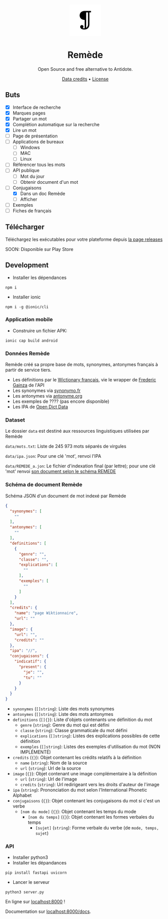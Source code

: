 <div align="center">
<br>
<br>
<img alt="Remede icon" src=".github/icon.png" height="100" width="100">

# Remède
Open Source and free alternative to Antidote.

[Data credits](#données-remède) • [License](https://github.com/camarm-dev/remede/blob/main/LICENSE)

</div>

## Buts

- [x] Interface de recherche
- [x] Marques pages
- [x] Partager un mot
- [x] Complétion automatique sur la recherche
- [x] Lire un mot
- [ ] Page de présentation
- [ ] Applications de bureaux
  -  [ ] Windows 
  -  [ ] MAC 
  -  [ ] Linux 
- [ ] Référencer tous les mots
- [ ] API publique
  - [ ] Mot du jour
  - [ ] Obtenir document d'un mot
- [ ] Conjugaisons
  - [x] Dans un doc Remède
  - [ ] Afficher
- [ ] Exemples
- [ ] Fiches de français

## Télécharger

Téléchargez les exécutables pour votre plateforme depuis [la page releases](/releases)

SOON: Disponible sur Play Store


## Development

- Installer les dépendances
```shell
npm i
```
- Installer ionic
```shell
npm i -g @ionic/cli
```

### Application mobile

- Construire un fichier APK:
```shell
ionic cap build android
```

### Données Remède
Remède créé sa propre base de mots, synonymes, antonymes français à partir de service tiers.

- Les définitions par le [Wictionary français](https://fr.wiktionary.org/wiki/Wiktionnaire:Page_d%E2%80%99accueil), vie le wrapper de [Frederic Gainza](https://api-definition.fgainza.fr/) de l'API
- Les synonymes via [synonymo.fr](https://www.synonymo.fr)
- Les antonymes via [antonyme.org](https://www.antonyme.org)
- Les exemples de ???? (pas encore disponible)
- Les IPA de [Open Dict Data](https://github.com/open-dict-data/ipa-dict)

### Dataset

Le dossier `data` est destiné aux ressources linguistiques utilisées par Remède

`data/mots.txt`: Liste de 245 973 mots séparés de virgules

`data/ipa.json`: Pour une clé 'mot', renvoi l'IPA

`data/REMEDE_a.jon`: Le fichier d'indexation final (par lettre); pour une clé 'mot' renvoi [son document selon le schéma REMEDE](#schéma-de-document-remède)

### Schéma de document Remède
Schéma JSON d'un document de mot indexé par Remède

```json
{
  "synonymes": [
    ""
  ],
  "antonymes": [
    ""
  ],
  "definitions": [
    {
      "genre": "",
      "classe": "",
      "explications": [
        ""
      ],
      "exemples": [
        ""
      ]
    }
  ],
  "credits": {
    "name": "page Wiktionnaire",
    "url": ""
  },
  "image": {
    "url": "",
    "credits": ""
  },
  "ipa": "//",
  "conjugaisons": {
    "indicatif": {
      "present": {
        "je": "",
        "tu": ""
      }
    }
  }
}
```

- `synonymes` (`[]string`): Liste des mots synonymes
- `antonymes` (`[]string`): Liste des mots antonymes
- `definitions` (`[]{}`): Liste d'objets contenants une définition du mot
  - `genre` (`string`): Genre du mot qui est défini
  - `classe` (`string`): Classe grammaticale du mot défini
  - `explications` (`[]string`): Listes des explications possibles de cette définition
  - `exemples` (`[]string`): Listes des exemples d'utilisation du mot (NON IMPLÉMENTÉ)
- `credits` (`{}`): Objet contenant les crédits relatifs à la définition
  - `name` (`string`): Nom de la source
  - `url` (`string`): Url de la source
- `image` (`{}`): Objet contenant une image complémentaire à la définition
  - `url` (`string`): Url de l'image
  - `credits` (`string`): Url redirigeant vers les droits d'auteur de l'image
- `ipa` (`string`): Prononciation du mot selon l'International Phonetic Alphabet
- `conjugaisons` (`{}`): Objet contenant les conjugaisons du mot si c'est un verbe
  - `[nom du mode]` (`{}`): Objet contenant les temps du mode
    - `[nom du temps]` (`{}`): Objet contenant les formes verbales du temps
      - `[sujet]` (`string`): Forme verbale du verbe (de `mode, temps, sujet`)

### API

- Installer python3
- Installer les dépandances
```shell
pip install fastapi uvicorn
```
- Lancer le serveur
```shell
python3 server.py
```
En ligne sur [localhost:8000](http:/localhost:8000) !

Documentation sur [localhost:8000/docs](http:/localhost:8000/docs).
